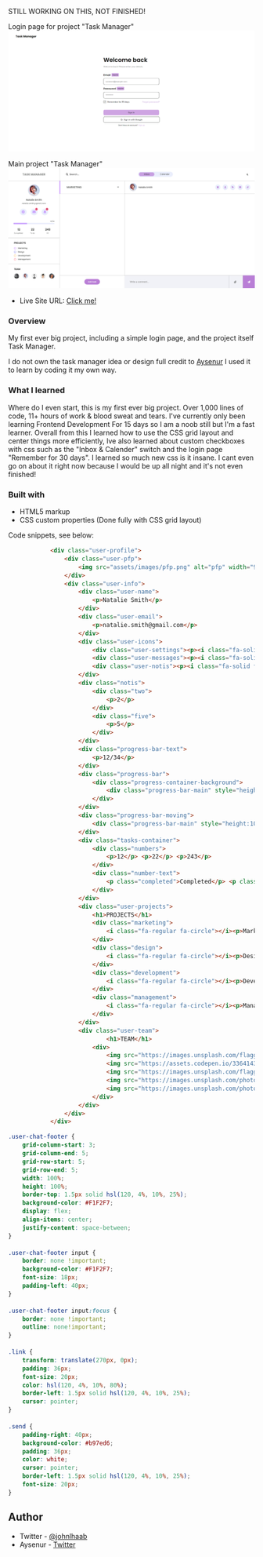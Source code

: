 STILL WORKING ON THIS, NOT FINISHED!



Login page for project "Task Manager"
![](/assets/images/screenshot-login.png)

Main project "Task Manager"
![](/assets/images/screenshot-main.png)

- Live Site URL: [Click me!](https://johnhaab.github.io/Task-Manager)

### Overview

My first ever big project, including a simple login page, and the project itself Task Manager.

I do not own the task manager idea or design full credit to [Aysenur](https://twitter.com/AysnrTrkk) I used it to learn by coding it my own way.

### What I learned

Where do I even start, this is my first ever big project. Over 1,000 lines of code, 11+ hours of work & blood sweat and tears. I've currently only been learning Frontend Development
For 15 days so I am a noob still but I'm a fast learner. Overall from this I learned how to use the CSS grid layout and center things more efficiently, Ive also learned about custom
checkboxes with css such as the "Inbox & Calender" switch and the login page "Remember for 30 days". I learned so much new css is it insane. I cant even go on about it right now
because I would be up all night and it's not even finished!

### Built with

- HTML5 markup
- CSS custom properties (Done fully with CSS grid layout)

Code snippets, see below:

```html
            <div class="user-profile">
                <div class="user-pfp">
                    <img src="assets/images/pfp.png" alt="pfp" width="90px" height="90px">
                </div>
                <div class="user-info">
                    <div class="user-name">
                        <p>Natalie Smith</p>
                    </div>
                    <div class="user-email">
                        <p>natalie.smith@gmail.com</p>
                    </div>
                    <div class="user-icons">
                        <div class="user-settings"><p><i class="fa-solid fa-gear"></i></p></div>
                        <div class="user-messages"><p><i class="fa-solid fa-envelope"></i></p></div>
                        <div class="user-notis"><p><i class="fa-solid fa-bell"></i></p></div>
                    </div>
                    <div class="notis">
                        <div class="two">
                            <p>2</p>
                        </div>
                        <div class="five">
                            <p>5</p>
                        </div>
                    </div>
                    <div class="progress-bar-text">
                        <p>12/34</p>
                    </div>
                    <div class="progress-bar">
                        <div class="progress-container-background">
                            <div class="progress-bar-main" style="height:10px;width:75%"></div>
                        </div>
                    </div>
                    <div class="progress-bar-moving">
                        <div class="progress-bar-main" style="height:10px;width:75%"></div>
                    </div>
                    <div class="tasks-container">
                        <div class="numbers">
                            <p>12</p> <p>22</p> <p>243</p>
                        </div>
                        <div class="number-text">
                            <p class="completed">Completed</p> <p class="to-do">To do</p> <p class="all">All</p>
                        </div>
                    </div>
                    <div class="user-projects">
                        <h1>PROJECTS</h1>
                        <div class="marketing">
                            <i class="fa-regular fa-circle"></i><p>Marketing</p>
                        </div>
                        <div class="design">
                            <i class="fa-regular fa-circle"></i><p>Design</p>
                        </div>
                        <div class="development">
                            <i class="fa-regular fa-circle"></i><p>Development</p>
                        </div>
                        <div class="management">
                            <i class="fa-regular fa-circle"></i><p>Management</p>
                        </div>
                    </div>
                    <div class="user-team">
                            <h1>TEAM</h1>
                        <div>
                            <img src="https://images.unsplash.com/flagged/photo-1574282893982-ff1675ba4900?ixlib=rb-1.2.1&ixid=eyJhcHBfaWQiOjEyMDd9&auto=format&fit=crop&w=1000&q=80" alt="team" width="40px" height="40px">
                            <img src="https://assets.codepen.io/3364143/Screen+Shot+2020-08-01+at+12.24.16.png" alt="team" width="40px" height="40px">
                            <img src="https://images.unsplash.com/flagged/photo-1570612861542-284f4c12e75f?ixlib=rb-1.2.1&ixid=eyJhcHBfaWQiOjEyMDd9&auto=format&fit=crop&w=800&q=60" alt="team" width="40px" height="40px">
                            <img src="https://images.unsplash.com/photo-1580489944761-15a19d654956?ixlib=rb-1.2.1&auto=format&fit=crop&w=998&q=80" alt="team" width="40px" height="40px">
                            <img src="https://images.unsplash.com/photo-1541647376583-8934aaf3448a?ixlib=rb-1.2.1&ixid=eyJhcHBfaWQiOjEyMDd9&auto=format&fit=crop&w=934&q=80" alt="team" width="40px" height="40px">
                        </div>
                    </div>
                </div>
            </div>
```
```css
.user-chat-footer {
    grid-column-start: 3;
    grid-column-end: 5;
    grid-row-start: 5;
    grid-row-end: 5;
    width: 100%;
    height: 100%;
    border-top: 1.5px solid hsl(120, 4%, 10%, 25%);
    background-color: #F1F2F7;
    display: flex;
    align-items: center;
    justify-content: space-between;
}

.user-chat-footer input {
    border: none !important;
    background-color: #F1F2F7;
    font-size: 18px;
    padding-left: 40px;
}

.user-chat-footer input:focus {
    border: none !important;
    outline: none!important;
}

.link {
    transform: translate(270px, 0px);
    padding: 36px;
    font-size: 20px;
    color: hsl(120, 4%, 10%, 80%);
    border-left: 1.5px solid hsl(120, 4%, 10%, 25%);
    cursor: pointer;
}

.send {
    padding-right: 40px;
    background-color: #b97ed6;
    padding: 36px;
    color: white;
    cursor: pointer;
    border-left: 1.5px solid hsl(120, 4%, 10%, 25%);
    font-size: 20px;
}
```

## Author

- Twitter - [@johnlhaab](https://www.twitter.com/johnlhaab)
- Aysenur - [Twitter](https://twitter.com/AysnrTrkk)
